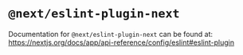# `@next/eslint-plugin-next`

Documentation for `@next/eslint-plugin-next` can be found at:
https://nextjs.org/docs/app/api-reference/config/eslint#eslint-plugin

